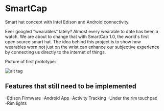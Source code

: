 # SmartCap
Smart hat concept with Intel Edison and Android connectivity. 

Ever googled "wearables" lately? Almost every wearable to date has been a watch. We are about to change that with SmartCap 1.0, the world's first open source smart hat. The idea behind this project is to show how wearables worn not just on the wrist can enhance our subjective experience by connecting us directly to the internet of things. 

Picture of first prototype:

![alt tag](https://carlcortright.s3.amazonaws.com/media/2015/09/17/20150914_093839.jpg)

## Features that still need to be implemented 

-Edison Firmware 
-Android App
-Activity Tracking
-Under the rim touchpad
-Rim lights 
